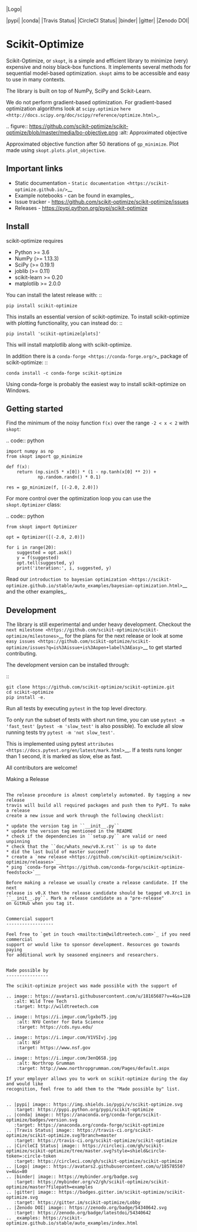 
|Logo|

|pypi| |conda| |Travis Status| |CircleCI Status| |binder| |gitter| |Zenodo DOI|

Scikit-Optimize
===============

Scikit-Optimize, or ``skopt``, is a simple and efficient library to
minimize (very) expensive and noisy black-box functions. It implements
several methods for sequential model-based optimization. ``skopt`` aims
to be accessible and easy to use in many contexts.

The library is built on top of NumPy, SciPy and Scikit-Learn.

We do not perform gradient-based optimization. For gradient-based
optimization algorithms look at
``scipy.optimize``
`here <http://docs.scipy.org/doc/scipy/reference/optimize.html>`_.

.. figure:: https://github.com/scikit-optimize/scikit-optimize/blob/master/media/bo-objective.png
   :alt: Approximated objective

Approximated objective function after 50 iterations of ``gp_minimize``.
Plot made using ``skopt.plots.plot_objective``.

Important links
---------------

-  Static documentation - `Static
   documentation <https://scikit-optimize.github.io/>`__
-  Example notebooks - can be found in examples_.
-  Issue tracker -
   https://github.com/scikit-optimize/scikit-optimize/issues
-  Releases - https://pypi.python.org/pypi/scikit-optimize

Install
-------

scikit-optimize requires

* Python >= 3.6
* NumPy (>= 1.13.3)
* SciPy (>= 0.19.1)
* joblib (>= 0.11)
* scikit-learn >= 0.20
* matplotlib >= 2.0.0

You can install the latest release with:
::

    pip install scikit-optimize

This installs an essential version of scikit-optimize. To install scikit-optimize
with plotting functionality, you can instead do:
::

    pip install 'scikit-optimize[plots]'

This will install matplotlib along with scikit-optimize.

In addition there is a `conda-forge <https://conda-forge.org/>`_ package
of scikit-optimize:
::

    conda install -c conda-forge scikit-optimize

Using conda-forge is probably the easiest way to install scikit-optimize on
Windows.


Getting started
---------------

Find the minimum of the noisy function ``f(x)`` over the range
``-2 < x < 2`` with ``skopt``:

.. code:: python

    import numpy as np
    from skopt import gp_minimize

    def f(x):
        return (np.sin(5 * x[0]) * (1 - np.tanh(x[0] ** 2)) +
                np.random.randn() * 0.1)

    res = gp_minimize(f, [(-2.0, 2.0)])


For more control over the optimization loop you can use the ``skopt.Optimizer``
class:

.. code:: python

    from skopt import Optimizer

    opt = Optimizer([(-2.0, 2.0)])

    for i in range(20):
        suggested = opt.ask()
        y = f(suggested)
        opt.tell(suggested, y)
        print('iteration:', i, suggested, y)


Read our `introduction to bayesian
optimization <https://scikit-optimize.github.io/stable/auto_examples/bayesian-optimization.html>`__
and the other examples_.


Development
-----------

The library is still experimental and under heavy development. Checkout
the `next
milestone <https://github.com/scikit-optimize/scikit-optimize/milestones>`__
for the plans for the next release or look at some `easy
issues <https://github.com/scikit-optimize/scikit-optimize/issues?q=is%3Aissue+is%3Aopen+label%3AEasy>`__
to get started contributing.

The development version can be installed through:

::

    git clone https://github.com/scikit-optimize/scikit-optimize.git
    cd scikit-optimize
    pip install -e.

Run all tests by executing ``pytest`` in the top level directory.

To only run the subset of tests with short run time, you can use ``pytest -m 'fast_test'`` (``pytest -m 'slow_test'`` is also possible). To exclude all slow running tests try ``pytest -m 'not slow_test'``.

This is implemented using pytest `attributes <https://docs.pytest.org/en/latest/mark.html>`__. If a tests runs longer than 1 second, it is marked as slow, else as fast.

All contributors are welcome!


Making a Release
~~~~~~~~~~~~~~~~

The release procedure is almost completely automated. By tagging a new release
travis will build all required packages and push them to PyPI. To make a release
create a new issue and work through the following checklist:

* update the version tag in ``__init__.py``
* update the version tag mentioned in the README
* check if the dependencies in ``setup.py`` are valid or need unpinning
* check that the ``doc/whats_new/v0.X.rst`` is up to date
* did the last build of master succeed?
* create a `new release <https://github.com/scikit-optimize/scikit-optimize/releases>`__
* ping `conda-forge <https://github.com/conda-forge/scikit-optimize-feedstock>`__

Before making a release we usually create a release candidate. If the next
release is v0.X then the release candidate should be tagged v0.Xrc1 in
``__init__.py``. Mark a release candidate as a "pre-release"
on GitHub when you tag it.


Commercial support
------------------

Feel free to `get in touch <mailto:tim@wildtreetech.com>`_ if you need commercial
support or would like to sponsor development. Resources go towards paying
for additional work by seasoned engineers and researchers.


Made possible by
----------------

The scikit-optimize project was made possible with the support of

.. image:: https://avatars1.githubusercontent.com/u/18165687?v=4&s=128
   :alt: Wild Tree Tech
   :target: http://wildtreetech.com

.. image:: https://i.imgur.com/lgxboT5.jpg
    :alt: NYU Center for Data Science
    :target: https://cds.nyu.edu/

.. image:: https://i.imgur.com/V1VSIvj.jpg
    :alt: NSF
    :target: https://www.nsf.gov

.. image:: https://i.imgur.com/3enQ6S8.jpg
    :alt: Northrop Grumman
    :target: http://www.northropgrumman.com/Pages/default.aspx

If your employer allows you to work on scikit-optimize during the day and would like
recognition, feel free to add them to the "Made possible by" list.


.. |pypi| image:: https://img.shields.io/pypi/v/scikit-optimize.svg
   :target: https://pypi.python.org/pypi/scikit-optimize
.. |conda| image:: https://anaconda.org/conda-forge/scikit-optimize/badges/version.svg
   :target: https://anaconda.org/conda-forge/scikit-optimize
.. |Travis Status| image:: https://travis-ci.org/scikit-optimize/scikit-optimize.svg?branch=master
   :target: https://travis-ci.org/scikit-optimize/scikit-optimize
.. |CircleCI Status| image:: https://circleci.com/gh/scikit-optimize/scikit-optimize/tree/master.svg?style=shield&circle-token=:circle-token
   :target: https://circleci.com/gh/scikit-optimize/scikit-optimize
.. |Logo| image:: https://avatars2.githubusercontent.com/u/18578550?v=4&s=80
.. |binder| image:: https://mybinder.org/badge.svg
   :target: https://mybinder.org/v2/gh/scikit-optimize/scikit-optimize/master?filepath=examples
.. |gitter| image:: https://badges.gitter.im/scikit-optimize/scikit-optimize.svg
   :target: https://gitter.im/scikit-optimize/Lobby
.. |Zenodo DOI| image:: https://zenodo.org/badge/54340642.svg
   :target: https://zenodo.org/badge/latestdoi/54340642
.. _examples: https://scikit-optimize.github.io/stable/auto_examples/index.html
